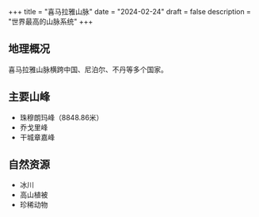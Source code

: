 +++
title = "喜马拉雅山脉"
date = "2024-02-24"
draft = false
description = "世界最高的山脉系统"
+++

## 地理概况
喜马拉雅山脉横跨中国、尼泊尔、不丹等多个国家。

## 主要山峰
- 珠穆朗玛峰（8848.86米）
- 乔戈里峰
- 干城章嘉峰

## 自然资源
- 冰川
- 高山植被
- 珍稀动物 